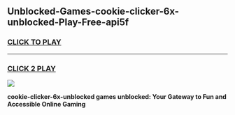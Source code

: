 
## Unblocked-Games-cookie-clicker-6x-unblocked-Play-Free-api5f
<h3>
<a href="https://premium76.site?title=cookie-clicker-6x-unblocked&ref=24M">CLICK TO PLAY</a></h3>
<hr>

<h3>
<a href="https://premium76.site?title=cookie-clicker-6x-unblocked&ref=24M">CLICK 2 PLAY</a>
  
</h3>

<a href="https://premium76.site?title=cookie-clicker-6x-unblocked&ref=24M"><img src="https://clearcache.store/games.png"></a>


**cookie-clicker-6x-unblocked games unblocked: Your Gateway to Fun and Accessible Online Gaming**
